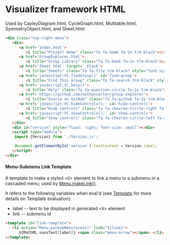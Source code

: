 # Visualizer framework HTML

Used by CayleyDiagram.html, CycleGraph.html, Multtable.html, SymmetryObject.html, and Sheet.html
```html
<div class="top-right-menu">
   <div>
      <a href='index.html'>
         <i title="Project Home" class="fa fa-home fa-2x trm-black"></i></a>
      <a href='GroupExplorer.html'>
         <i title="Group Library" class="fa fa-book fa-2x trm-black"></i></a>
      <a href='Sheet.html' target='_blank'>
         <i title="Sheets" class="fa fa-file trm-black" style="font-size:1.5em;vertical-align:10%;"></i></a>
      <a href='javascript:VC.findGroup()' id='find-group'>
         <i title="Find This Group" class="fa fa-search trm-black" style="font-size:1.75em;vertical-align:10%;"></i></a>
      <a href='javascript:VC.help()'>
         <i title="Help" class="fa fa-question-circle fa-2x trm-black"></i></a>
      <a href='https://github.com/nathancarter/group-explorer'>
         <i title="Source on GitHub" class="fa fa-github fa-2x trm-black"></i></a>
      <a href='javascript:VC.hideControls();' id='hide-controls'>
         <i title="Hide controls" class="fa fa-chevron-circle-right fa-2x trm-black"></i></a>
      <a href='javascript:VC.showControls();' id='show-controls'>
         <i title="Show controls" class="fa fa-chevron-circle-left fa-2x trm-black"></i></a>
   </div>
   <div id="version" style="float: right; font-size: small"></div>
   <script type="module">
    import {Version} from './Version.js';

    document.getElementById('version').textContent = Version.label;
   </script>
</div>
```
#### Menu-Submenu Link Template
A template to make a styled &lt;li&gt; element to link a menu to a submenu in a cascaded menu;
used by [Menu.makeLink()](../js/Menu.md#menumakelinklabel-link).

It refers to the following variables when eval'd (see [Template](../js/Template.md) for more details on Template evaluation):
  * label -- text to be displayed in generated &lt;li&gt; element
  * link -- submenu id

```html
<template id="link-template">
   <li action="Menu.pinSubMenu(event)" link="${link}">
      ${MathML.sansText(label)} <span class="menu-arrow"></span> </li>
</template>
```

